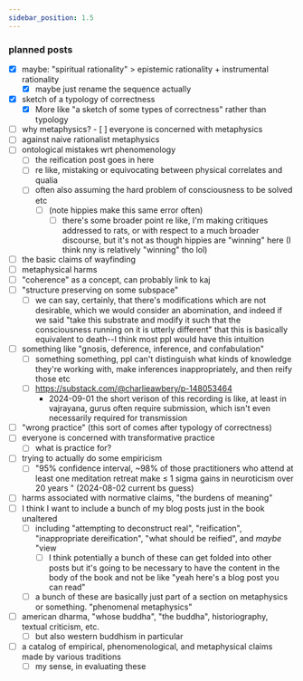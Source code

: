 ```yaml
---
sidebar_position: 1.5
---
```


### planned posts

- [x] maybe: "spiritual rationality" > epistemic rationality + instrumental rationality
	- [x] maybe just rename the sequence actually
- [x] sketch of a typology of correctness
	- [x] More like "a sketch of some types of correctness" rather than typology
- [ ] why metaphysics?
		- [ ] everyone is concerned with metaphysics
- [ ] against naive rationalist metaphysics
- [ ] ontological mistakes wrt phenomenology
	- [ ] the reification post goes in here
	- [ ] re like, mistaking or equivocating between physical correlates and qualia
	- [ ] often also assuming the hard problem of consciousness to be solved etc
		- [ ] (note hippies make this same error often)
			- [ ] there's some broader point re like, I'm making critiques addressed to rats, or with respect to a much broader discourse, but it's not as though hippies are "winning" here (I think nny is relatively "winning" tho lol)
- [ ] the basic claims of wayfinding
- [ ] metaphysical harms
- [ ] "coherence" as a concept, can probably link to kaj
- [ ] "structure preserving on some subspace"
	- [ ] we can say, certainly, that there's modifications which are not desirable, which we would consider an abomination, and indeed if we said "take this substrate and modify it such that the consciousness running on it is utterly different" that this is basically equivalent to death--I think most ppl would have this intuition
- [ ] something like "gnosis, deference, inference, and confabulation"
	- [ ] something something, ppl can't distinguish what kinds of knowledge they're working with, make inferences inappropriately, and then reify those etc
	- [ ] https://substack.com/@charlieawbery/p-148053464
		- 2024-09-01 the short verison of this recording is like, at least in vajrayana, gurus often require submission, which isn't even necessarily required for transmission
- [ ] "wrong practice" (this sort of comes after typology of correctness)
- [ ] everyone is concerned with transformative practice
	- [ ] what is practice for?
- [ ] trying to actually do some empiricism
	- [ ] "95% confidence interval, ~98% of those practitioners who attend at least one meditation retreat make &le; 1 sigma gains in neuroticism over 20 years " (2024-08-02 current bs guess)
- [ ] harms associated with normative claims, "the burdens of meaning"
- [ ] I think I want to include a bunch of my blog posts just in the book unaltered
  - [ ] including "attempting to deconstruct real", "reification", "inappropriate dereification", "what should be reified", and *maybe* "view
    - [ ] I think potentially a bunch of these can get folded into other posts but it's going to be necessary to have the content in the body of the book and not be like "yeah here's a blog post you can read"
  - [ ] a bunch of these are basically just part of a section on metaphysics or something. "phenomenal metaphysics"
- [ ] american dharma, "whose buddha", "the buddha", historiography, textual criticism, etc.
  - [ ] but also western buddhism in particular
- [ ] a catalog of empirical, phenomenological, and metaphysical claims made by various traditions
  - [ ] my sense, in evaluating these
